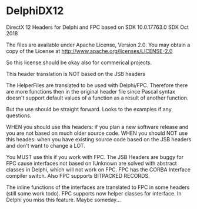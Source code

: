 # DelphiDX12
DirectX 12 Headers for Delphi and FPC
based on SDK 10.0.17763.0 SDK Oct 2018

The files are available under Apache License, Version 2.0.
You may obtain a copy of the License at
       http://www.apache.org/licenses/LICENSE-2.0

So this license should be okay also for commerical projects.
	   
This header translation is  NOT based on the JSB headers

  The HelperFiles are translated to be used with Delphi/FPC. Therefore there are
  more functions then in the original header file since Pascal syntax doesn't
  support default values of a function as a result of another function.

  But the use should be straight forward. Looks to the examples if any
  questions.

  WHEN you should use this headers: if you plan a new software release and
     you are not based on much older source code.
  WHEN you should NOT use this heades: when you have existing source code
    based on the JSB headers and don't want to change a LOT.

  You MUST use this if you work with FPC. The JSB Headers are buggy for FPC
  cause interfaces not based on IUnknown are solved with abstract classes
  in Delphi, which will not work on FPC. FPC has the CORBA Interface
  compiler switch.
  Also FPC supports BITPACKED RECORDS.

  The inline functions of the interfaces are
  translated to FPC in some headers (still some work todo).
  FPC supports now helper classes for interface.
  In Delphi you miss this feature. Maybe someday...
